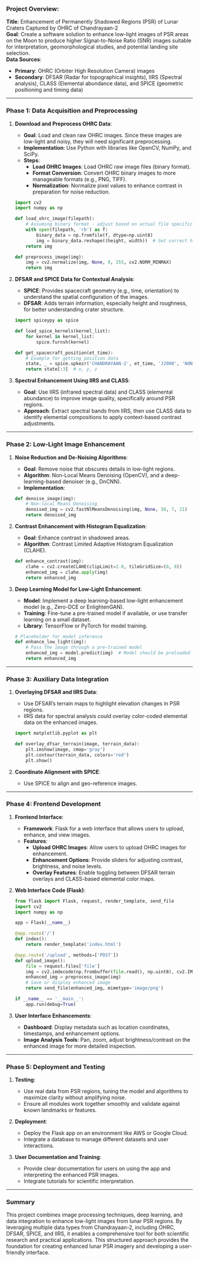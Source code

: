 ### **Project Overview**:
**Title**: Enhancement of Permanently Shadowed Regions (PSR) of Lunar Craters Captured by OHRC of Chandrayaan-2  
**Goal**: Create a software solution to enhance low-light images of PSR areas on the Moon to produce higher Signal-to-Noise Ratio (SNR) images suitable for interpretation, geomorphological studies, and potential landing site selection.  
**Data Sources**:
   - **Primary**: OHRC (Orbiter High Resolution Camera) images
   - **Secondary**: DFSAR (Radar for topographical insights), IIRS (Spectral analysis), CLASS (Elemental abundance data), and SPICE (geometric positioning and timing data)

---

### **Phase 1: Data Acquisition and Preprocessing**

1. **Download and Preprocess OHRC Data**:
   - **Goal**: Load and clean raw OHRC images. Since these images are low-light and noisy, they will need significant preprocessing.
   - **Implementation**: Use Python with libraries like OpenCV, NumPy, and SciPy.
   - **Steps**:
     - **Load OHRC Images**: Load OHRC raw image files (binary format).
     - **Format Conversion**: Convert OHRC binary images to more manageable formats (e.g., PNG, TIFF).
     - **Normalization**: Normalize pixel values to enhance contrast in preparation for noise reduction.
   
   ```python
   import cv2
   import numpy as np

   def load_ohrc_image(filepath):
       # Assuming binary format - adjust based on actual file specifics
       with open(filepath, 'rb') as f:
           binary_data = np.fromfile(f, dtype=np.uint8)
           img = binary_data.reshape((height, width))  # Set correct height and width
       return img

   def preprocess_image(img):
       img = cv2.normalize(img, None, 0, 255, cv2.NORM_MINMAX)
       return img
   ```

2. **DFSAR and SPICE Data for Contextual Analysis**:
   - **SPICE**: Provides spacecraft geometry (e.g., time, orientation) to understand the spatial configuration of the images.
   - **DFSAR**: Adds terrain information, especially height and roughness, for better understanding crater structure.
   
   ```python
   import spiceypy as spice

   def load_spice_kernels(kernel_list):
       for kernel in kernel_list:
           spice.furnsh(kernel)

   def get_spacecraft_position(et_time):
       # Example for getting position data
       state, _ = spice.spkezr('CHANDRAYAAN-2', et_time, 'J2000', 'NONE', 'MOON')
       return state[:3]  # x, y, z
   ```

3. **Spectral Enhancement Using IIRS and CLASS**:
   - **Goal**: Use IIRS (infrared spectral data) and CLASS (elemental abundance) to improve image quality, specifically around PSR regions.
   - **Approach**: Extract spectral bands from IIRS, then use CLASS data to identify elemental compositions to apply context-based contrast adjustments.

---

### **Phase 2: Low-Light Image Enhancement**

1. **Noise Reduction and De-Noising Algorithms**:
   - **Goal**: Remove noise that obscures details in low-light regions.
   - **Algorithm**: Non-Local Means Denoising (OpenCV), and a deep-learning-based denoiser (e.g., DnCNN).
   - **Implementation**:
   
   ```python
   def denoise_image(img):
       # Non-local Means Denoising
       denoised_img = cv2.fastNlMeansDenoising(img, None, 30, 7, 21)
       return denoised_img
   ```

2. **Contrast Enhancement with Histogram Equalization**:
   - **Goal**: Enhance contrast in shadowed areas.
   - **Algorithm**: Contrast Limited Adaptive Histogram Equalization (CLAHE).
   
   ```python
   def enhance_contrast(img):
       clahe = cv2.createCLAHE(clipLimit=2.0, tileGridSize=(8, 8))
       enhanced_img = clahe.apply(img)
       return enhanced_img
   ```

3. **Deep Learning Model for Low-Light Enhancement**:
   - **Model**: Implement a deep learning-based low-light enhancement model (e.g., Zero-DCE or EnlightenGAN).
   - **Training**: Fine-tune a pre-trained model if available, or use transfer learning on a small dataset.
   - **Library**: TensorFlow or PyTorch for model training.

   ```python
   # Placeholder for model inference
   def enhance_low_light(img):
       # Pass the image through a pre-trained model
       enhanced_img = model.predict(img)  # Model should be preloaded
       return enhanced_img
   ```

---

### **Phase 3: Auxiliary Data Integration**

1. **Overlaying DFSAR and IIRS Data**:
   - Use DFSAR’s terrain maps to highlight elevation changes in PSR regions.
   - IIRS data for spectral analysis could overlay color-coded elemental data on the enhanced images.
   
   ```python
   import matplotlib.pyplot as plt

   def overlay_dfsar_terrain(image, terrain_data):
       plt.imshow(image, cmap='gray')
       plt.contour(terrain_data, colors='red')
       plt.show()
   ```

2. **Coordinate Alignment with SPICE**:
   - Use SPICE to align and geo-reference images.

---

### **Phase 4: Frontend Development**

1. **Frontend Interface**:
   - **Framework**: Flask for a web interface that allows users to upload, enhance, and view images.
   - **Features**: 
       - **Upload OHRC Images**: Allow users to upload OHRC images for enhancement.
       - **Enhancement Options**: Provide sliders for adjusting contrast, brightness, and noise levels.
       - **Overlay Features**: Enable toggling between DFSAR terrain overlays and CLASS-based elemental color maps.

2. **Web Interface Code (Flask)**:
   
   ```python
   from flask import Flask, request, render_template, send_file
   import cv2
   import numpy as np

   app = Flask(__name__)

   @app.route('/')
   def index():
       return render_template('index.html')

   @app.route('/upload', methods=['POST'])
   def upload_image():
       file = request.files['file']
       img = cv2.imdecode(np.frombuffer(file.read(), np.uint8), cv2.IMREAD_GRAYSCALE)
       enhanced_img = preprocess_image(img)
       # Save or display enhanced image
       return send_file(enhanced_img, mimetype='image/png')
   
   if __name__ == '__main__':
       app.run(debug=True)
   ```

3. **User Interface Enhancements**:
   - **Dashboard**: Display metadata such as location coordinates, timestamps, and enhancement options.
   - **Image Analysis Tools**: Pan, zoom, adjust brightness/contrast on the enhanced image for more detailed inspection.

---

### **Phase 5: Deployment and Testing**

1. **Testing**:
   - Use real data from PSR regions, tuning the model and algorithms to maximize clarity without amplifying noise.
   - Ensure all modules work together smoothly and validate against known landmarks or features.

2. **Deployment**:
   - Deploy the Flask app on an environment like AWS or Google Cloud.
   - Integrate a database to manage different datasets and user interactions.

3. **User Documentation and Training**:
   - Provide clear documentation for users on using the app and interpreting the enhanced PSR images.
   - Integrate tutorials for scientific interpretation.

---

### **Summary**

This project combines image processing techniques, deep learning, and data integration to enhance low-light images from lunar PSR regions. By leveraging multiple data types from Chandrayaan-2, including OHRC, DFSAR, SPICE, and IIRS, it enables a comprehensive tool for both scientific research and practical applications. This structured approach provides the foundation for creating enhanced lunar PSR imagery and developing a user-friendly interface. 
